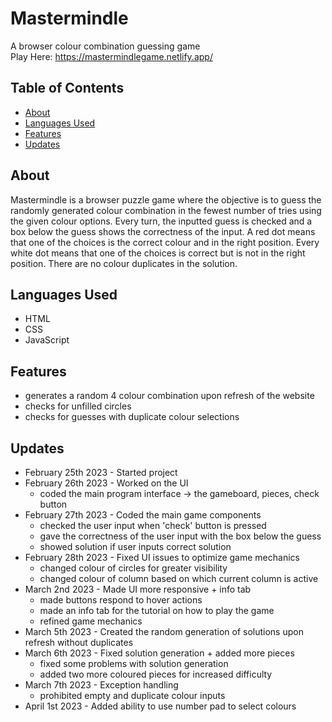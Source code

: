 # Mastermindle
A browser colour combination guessing game  
Play Here: https://mastermindlegame.netlify.app/

## Table of Contents
* [About](#about)
* [Languages Used](#languages-used)
* [Features](#features)
* [Updates](#updates)

## About
Mastermindle is a browser puzzle game where the objective is to guess the randomly generated colour combination in the fewest number of tries using the given colour options. Every turn, the inputted guess is checked and a box below the guess shows the correctness of the input. A red dot means that one of the choices is the correct colour and in the right position. Every white dot means that one of the choices is correct but is not in the right position. There are no colour duplicates in the solution. 

## Languages Used
- HTML
- CSS
- JavaScript

## Features
- generates a random 4 colour combination upon refresh of the website
- checks for unfilled circles
- checks for guesses with duplicate colour selections

## Updates
- February 25th 2023 - Started project
- February 26th 2023 - Worked on the UI
    - coded the main program interface -> the gameboard, pieces, check button
- February 27th 2023 - Coded the main game components
    - checked the user input when 'check' button is pressed
    - gave the correctness of the user input with the box below the guess
    - showed solution if user inputs correct solution
- February 28th 2023 - Fixed UI issues to optimize game mechanics
    - changed colour of circles for greater visibility
    - changed colour of column based on which current column is active
- March 2nd 2023 - Made UI more responsive + info tab
    - made buttons respond to hover actions
    - made an info tab for the tutorial on how to play the game
    - refined game mechanics
- March 5th 2023 - Created the random generation of solutions upon refresh without duplicates
- March 6th 2023 - Fixed solution generation + added more pieces
    - fixed some problems with solution generation
    - added two more coloured pieces for increased difficulty 
- March 7th 2023 - Exception handling
    - prohibited empty and duplicate colour inputs 
- April 1st 2023 - Added ability to use number pad to select colours
